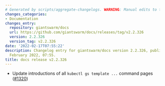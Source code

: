 ```yaml
---
# Generated by scripts/aggregate-changelogs. WARNING: Manual edits to this files will be overwritten.
changes_categories:
- Documentation
changes_entry:
  repository: giantswarm/docs
  url: https://github.com/giantswarm/docs/releases/tag/v2.2.326
  version: 2.2.326
  version_tag: v2.2.326
date: '2022-02-17T07:55:22'
description: Changelog entry for giantswarm/docs version 2.2.326, published on 17
  February 2022, 07:55.
title: docs release v2.2.326
---
```


- Update introductions of all `kubectl gs template ...` command pages ([#1320](https://github.com/giantswarm/docs/pull/1320))
